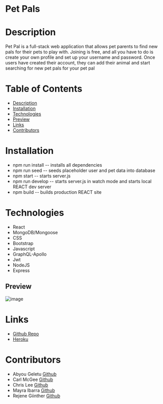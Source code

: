 # Pet Pals
# Description
Pet Pal is a full-stack web application that allows pet parents to find new pals for their pets to play with. Joining is free, and all you have to do is create your own profile and set up your username and password. Once users have created their account, they can add their animal and start searching for new pet pals for your pet pal

# Table of Contents
* [Description](#Description)
* [Installation](#Installation)
* [Technologies](#Technologies)
* [Preview](#Preview)
* [Links](#Links)
* [Contributors](#contributors)

# Installation 
- npm run install -- installs all dependencies
- npm run seed -- seeds placeholder user and pet data into database
- npm start -- starts server.js
- npm run develop -- starts server.js in watch mode and starts local REACT dev server
- npm build -- builds production REACT site

# Technologies
- React
- MongoDB/Mongoose
- CSS
- Bootstrap
- Javascript
- GraphQL-Apollo
- Jwt
- NodeJS
- Express

## Preview

![image](../../assets/petpal.png)

# Links

- [Github Repo](https://github.com/chrislee-webdev/pet-tinder)
- [Heroku](https://pet-pal-friend-finder.herokuapp.com/)

# Contributors
- Abyou Geletu [Github](https://github.com/ghashe)
- Carl McGee [Github](https://github.com/CarlJMcGee)
- Chris Lee [Github](https://github.com/chrislee-webdev)
- Mayra Ibarra [Github](https://github.com/msnaye) 
- Rejene Giinther [Github](https://github.com/rgiinther)

